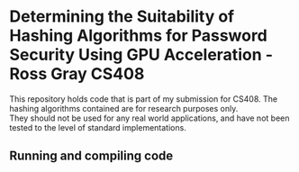 # Determining the Suitability of Hashing Algorithms for Password Security Using GPU Acceleration - Ross Gray CS408 

<p>This repository holds code that is part of my submission for CS408. The hashing algorithms contained are for research purposes only.  <br>
They should not be used for any real world applications, and have not been tested to the level of standard implementations.  <br>

<h2> Running and compiling code </h2>
<p>


